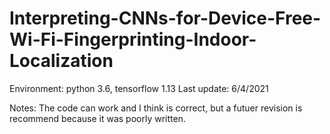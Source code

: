 # Interpreting-CNNs-for-Device-Free-Wi-Fi-Fingerprinting-Indoor-Localization

Environment: python 3.6, tensorflow 1.13
Last update: 6/4/2021 

Notes:
The code can work and I think is correct, but a futuer revision is recommend because it was poorly written.
